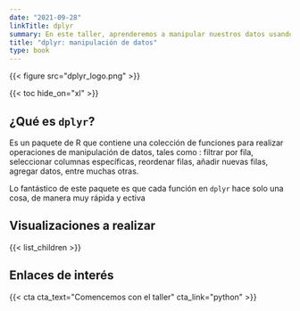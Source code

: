 ```yaml
---
date: "2021-09-28"
linkTitle: dplyr
summary: En este taller, aprenderemos a manipular nuestros datos usando el paquete `dplyr`.
title: "dplyr: manipulación de datos"
type: book
---
```


{{< figure src="dplyr_logo.png" >}}

{{< toc hide_on="xl" >}}

## ¿Qué es `dplyr`?

Es un paquete de R que contiene una colección de funciones para realizar operaciones de manipulación de datos, tales como : filtrar por fila, seleccionar columnas específicas, reordenar filas, añadir nuevas filas, agregar datos, entre muchas otras.

Lo fantástico de este paquete es que cada función en `dplyr` hace solo una cosa, de manera muy rápida y ectiva

## Visualizaciones a realizar

{{< list_children >}}

## Enlaces de interés

{{< cta cta_text="Comencemos con el taller" cta_link="python" >}}
